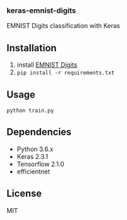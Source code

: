 ### keras-emnist-digits
EMNIST Digits classification with Keras

## Installation
1. install [EMNIST Digits](https://www.nist.gov/itl/products-and-services/emnist-dataset)
2. ```pip install -r requirements.txt```

## Usage
```
python train.py
```

## Dependencies
- Python 3.6.x
- Keras 2.3.1
- Tensorflow 2.1.0
- efficientnet

## License
MIT


